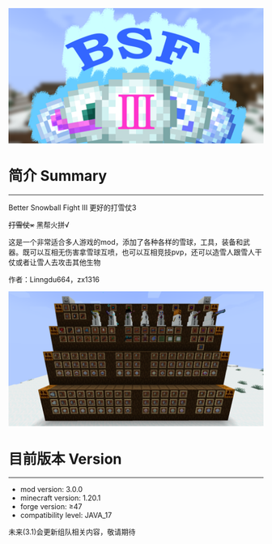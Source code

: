 ![head](README/b.png)

简介 Summary
==
---
Better Snowball Fight Ⅲ
更好的打雪仗3

~~打雪仗×~~ 黑帮火拼√

这是一个非常适合多人游戏的mod，添加了各种各样的雪球，工具，装备和武器。既可以互相无伤害拿雪球互喷，也可以互相竞技pvp，还可以造雪人跟雪人干仗或者让雪人去攻击其他生物


作者：Linngdu664，zx1316

![](README/a.png)

目前版本 Version
==
---
* mod version: 3.0.0
* minecraft version: 1.20.1
* forge version: ≥47
* compatibility level: JAVA_17

未来(3.1)会更新组队相关内容，敬请期待